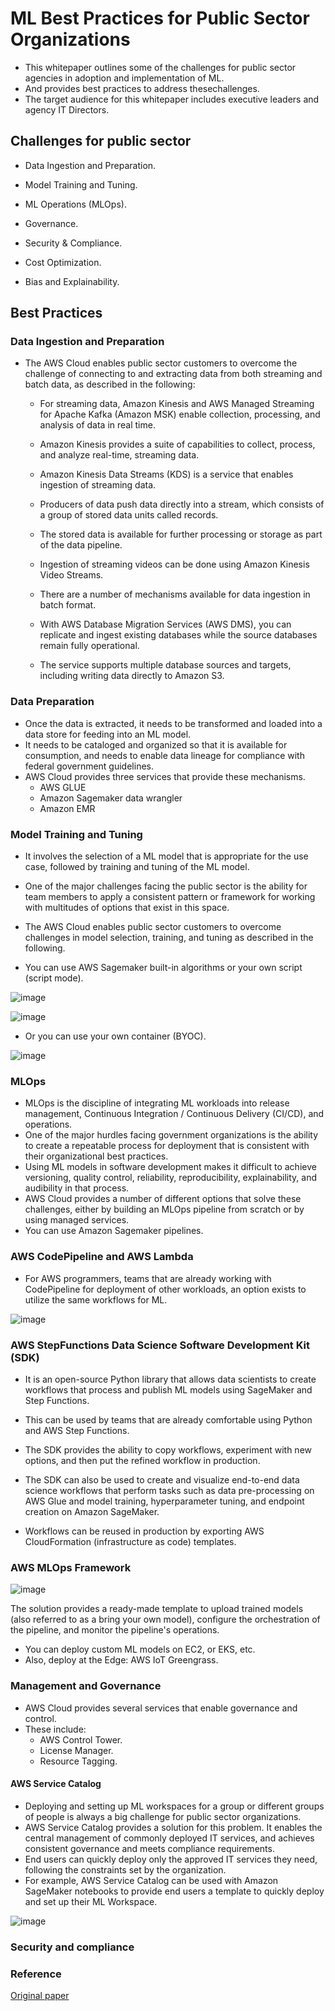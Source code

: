 

# ML Best Practices for Public Sector Organizations

- This whitepaper outlines some of the challenges for public sector agencies in adoption and implementation of ML. 
- And provides best practices to address thesechallenges. 
- The target audience for this whitepaper includes executive leaders and agency IT Directors.

## Challenges for public sector

- Data Ingestion and Preparation.
- Model Training and Tuning. 
- ML Operations (MLOps). 
- Governance. 

- Security & Compliance.
- Cost Optimization.
- Bias and Explainability.


## Best Practices

### Data Ingestion and Preparation
- The AWS Cloud enables public sector customers to overcome the challenge of connecting to and extracting data from both streaming and batch data, as described in the following:

  - For streaming data, Amazon Kinesis and AWS Managed Streaming for Apache Kafka (Amazon MSK) enable collection, processing, and analysis of data in real time. 
  - Amazon Kinesis provides a suite of capabilities to collect, process, and analyze real-time, streaming data. 
  - Amazon Kinesis Data Streams (KDS) is a service that enables ingestion of streaming data. 
  - Producers of data push data directly into a stream, which consists of a group of stored data units called records. 
  - The stored data is available for further processing or storage as part of the data pipeline. 
  
  - Ingestion of streaming videos can be done using Amazon Kinesis Video Streams.
  - There are a number of mechanisms available for data ingestion in batch format. 
  - With AWS Database Migration Services (AWS DMS), you can replicate and ingest existing databases while the source databases remain fully operational. 
  - The service supports multiple database sources and targets, including writing data directly to Amazon S3.

### Data Preparation
- Once the data is extracted, it needs to be transformed and loaded into a data store for feeding into an ML model. 
- It needs to be cataloged and organized so that it is available for consumption, and needs to enable data lineage for compliance with federal government guidelines. 
- AWS Cloud provides three services that provide these mechanisms.
   - AWS GLUE
   - Amazon Sagemaker data wrangler
   - Amazon EMR
   

### Model Training and Tuning
- It involves the selection of a ML model that is appropriate for the use case, followed by training and tuning of the ML model.
- One of the major challenges facing the public sector is the ability for team members to apply a consistent pattern or framework for working with multitudes of options that exist in this space.
- The AWS Cloud enables public sector customers to overcome challenges in model selection, training, and tuning as described in the following.

- You can use AWS Sagemaker built-in algorithms or your own script (script mode). 

![image](https://user-images.githubusercontent.com/23625821/135825866-e1b9c2a0-5852-47a7-ac9f-85f2f7e79077.png)


![image](https://user-images.githubusercontent.com/23625821/135813159-2c3dcf88-238f-4f04-b922-290217687b2b.png)

- Or you can use your own container (BYOC). 

![image](https://user-images.githubusercontent.com/23625821/135813365-1886b6cf-c529-41e8-a43e-976fdf2883f7.png)



### MLOps
- MLOps is the discipline of integrating ML workloads into release management, Continuous Integration / Continuous Delivery (CI/CD), and operations.
- One of the major hurdles facing government organizations is the ability to create a repeatable process for deployment that is consistent with their organizational best practices. 
- Using ML models in software development makes it difficult to achieve versioning, quality control, reliability, reproducibility, explainability, and audibility in that process.
- AWS Cloud provides a number of different options that solve these challenges, either by building an MLOps pipeline from scratch or by using managed services.
- You can use Amazon Sagemaker pipelines. 


### AWS CodePipeline and AWS Lambda
- For AWS programmers, teams that are already working with CodePipeline for deployment of other workloads, an option exists to utilize the same workflows for ML.

![image](https://user-images.githubusercontent.com/23625821/135985926-5dfdbfae-17b5-4d9d-bcc6-5f70a8cffe8f.png)


### AWS StepFunctions Data Science Software Development Kit (SDK)

- It is an open-source Python library that allows data scientists to create workflows that process and publish ML models using SageMaker and Step Functions. 
- This can be used by teams that are already comfortable using Python and AWS Step Functions.
- The SDK provides the ability to copy workflows, experiment with new options, and then put the refined workflow in production. 

- The SDK can also be used to create and visualize end-to-end data science workflows that perform tasks such as data pre-processing on AWS Glue and model training, hyperparameter tuning, and endpoint creation on Amazon SageMaker.
- Workflows can be reused in production by exporting AWS CloudFormation (infrastructure as code) templates.

### AWS MLOps Framework

![image](https://user-images.githubusercontent.com/23625821/135986339-23ac5cf0-a735-4dfa-846a-aa82aafd0c2d.png)

The solution provides a ready-made template to upload trained models (also referred to as a bring your own model), configure the orchestration of the pipeline, and monitor the pipeline's operations.

- You can deploy custom ML models on EC2, or EKS, etc. 
- Also, deploy at the Edge: AWS IoT Greengrass. 


### Management and Governance

- AWS Cloud provides several services that enable governance and control. 
- These include: 
   - AWS Control Tower.
   - License Manager. 
   - Resource Tagging. 

#### AWS Service Catalog 
- Deploying and setting up ML workspaces for a group or different groups of people is always a big challenge for public sector organizations.
- AWS Service Catalog provides a solution for this problem. It enables the central management of commonly deployed IT services, and achieves consistent governance and meets compliance requirements. 
- End users can quickly deploy only the approved IT services they need, following the constraints set by the organization.
- For example, AWS Service Catalog can be used with Amazon SageMaker notebooks to provide end users a template to quickly deploy and set up their ML Workspace.

![image](https://user-images.githubusercontent.com/23625821/136161153-083ad035-909a-4353-bcd3-297a75257a6f.png)


### Security and compliance





















### Reference

<a href="https://d1.awsstatic.com/whitepapers/machine-learning-best-practices-for-public-sector-organizations.pdf?did=wp_card&trk=wp_card"> Original paper </a>





















